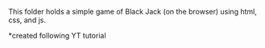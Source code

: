 This folder holds a simple game of Black Jack (on the browser) using html, css, and js.

*created following YT tutorial
